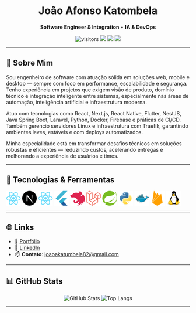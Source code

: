 <h1 align="center">João Afonso Katombela</h1>

<p align="center">
  <strong>Software Engineer & Integration</strong> • <strong>IA & DevOps</strong>
</p>

<p align="center">
  <img src="https://komarev.com/ghpvc/?username=katombela&label=Profile+Views&color=blue&style=flat-square" alt="visitors"/>
  <img src="https://img.shields.io/badge/Code-Clean%20%26%20Performant-blue?style=flat-square&logo=codefactor"/>
  <img src="https://img.shields.io/badge/Focus-Efficiency-lightgrey?style=flat-square&logo=vercel"/>
  <img src="https://img.shields.io/badge/Status-Building%20Awesome%20Things-success?style=flat-square&logo=rocket"/>
</p>

---

## 🧠 Sobre Mim  
Sou engenheiro de software com atuação sólida em soluções web, mobile e desktop — sempre com foco em performance, escalabilidade e segurança.  
Tenho experiência em projetos que exigem visão de produto, domínio técnico e integração inteligente entre sistemas, especialmente nas áreas de automação, inteligência artificial e infraestrutura moderna.

Atuo com tecnologias como React, Next.js, React Native, Flutter, NestJS, Java Spring Boot, Laravel, Python, Docker, Firebase e práticas de CI/CD. Também gerencio servidores Linux e infraestrutura com Traefik, garantindo ambientes leves, estáveis e com deploys automatizados.

Minha especialidade está em transformar desafios técnicos em soluções robustas e eficientes — reduzindo custos, acelerando entregas e melhorando a experiência de usuários e times.

---

## 🚀 Tecnologias & Ferramentas

<p align="left">
  <img src="https://raw.githubusercontent.com/devicons/devicon/refs/heads/master/icons/react/react-original.svg" alt="React" width="40" height="40"/>
  <img src="https://raw.githubusercontent.com/devicons/devicon/refs/heads/master/icons/nextjs/nextjs-original.svg" alt="Next.js" width="40" height="40"/>
  <img src="https://raw.githubusercontent.com/devicons/devicon/refs/heads/master/icons/react/react-original.svg" alt="React Native" width="40" height="40"/>
  <img src="https://raw.githubusercontent.com/devicons/devicon/refs/heads/master/icons/flutter/flutter-original.svg" alt="Flutter" width="40" height="40"/>
  <img src="https://raw.githubusercontent.com/devicons/devicon/refs/heads/master/icons/nestjs/nestjs-original.svg" alt="NestJS" width="40" height="40"/>
  <img src="https://raw.githubusercontent.com/devicons/devicon/refs/heads/master/icons/laravel/laravel-original.svg" alt="Laravel" width="40" height="40"/>
  <img src="https://raw.githubusercontent.com/devicons/devicon/refs/heads/master/icons/spring/spring-original.svg" alt="Spring Boot" width="40" height="40"/>
  <img src="https://raw.githubusercontent.com/devicons/devicon/refs/heads/master/icons/python/python-original.svg" alt="Python" width="40" height="40"/>
  <img src="https://raw.githubusercontent.com/devicons/devicon/refs/heads/master/icons/docker/docker-original.svg" alt="Docker" width="40" height="40"/>
  <img src="https://raw.githubusercontent.com/devicons/devicon/refs/heads/master/icons/firebase/firebase-plain.svg" alt="Firebase" width="40" height="40"/>
  <img src="https://raw.githubusercontent.com/devicons/devicon/refs/heads/master/icons/linux/linux-original.svg" alt="Linux" width="40" height="40"/>
</p>

---

## 🌐 Links

- 🔗 [Portfólio](https://katumbela.r360.ao)  
- 🔗 [LinkedIn](https://linkedin.com/in/joao-afonso-katumbela)  
- 📫 **Contato**: joaoakatumbela82@gmail.com

---

## 📊 GitHub Stats

<p align="center">
  <img src="https://github-readme-stats.vercel.app/api?username=katombela&show_icons=true&theme=github_dark&count_private=true" alt="GitHub Stats" height="160"/>
  <img src="https://github-readme-stats.vercel.app/api/top-langs/?username=katombela&layout=compact&theme=github_dark" alt="Top Langs" height="160"/>
</p>

---

